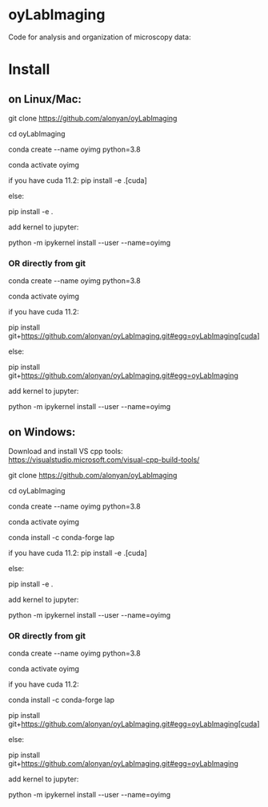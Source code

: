 # oyLabImaging
Code for analysis and organization of microscopy data:


# Install 

## on Linux/Mac:
git clone https://github.com/alonyan/oyLabImaging

cd oyLabImaging

conda create --name oyimg python=3.8

conda activate oyimg

if you have cuda 11.2:
pip install -e .[cuda]

else:

pip install -e .

add kernel to jupyter:

python -m ipykernel install --user --name=oyimg


### OR directly from git


conda create --name oyimg python=3.8

conda activate oyimg

if you have cuda 11.2:

pip install git+https://github.com/alonyan/oyLabImaging.git#egg=oyLabImaging[cuda]

else:

pip install git+https://github.com/alonyan/oyLabImaging.git#egg=oyLabImaging

add kernel to jupyter:

python -m ipykernel install --user --name=oyimg



## on Windows:

Download and install VS cpp tools: https://visualstudio.microsoft.com/visual-cpp-build-tools/

git clone https://github.com/alonyan/oyLabImaging

cd oyLabImaging

conda create --name oyimg python=3.8

conda activate oyimg

conda install -c conda-forge lap

if you have cuda 11.2:
pip install -e .[cuda]

else:

pip install -e .

add kernel to jupyter:

python -m ipykernel install --user --name=oyimg


### OR directly from git


conda create --name oyimg python=3.8

conda activate oyimg


if you have cuda 11.2:

conda install -c conda-forge lap

pip install git+https://github.com/alonyan/oyLabImaging.git#egg=oyLabImaging[cuda]

else:

pip install git+https://github.com/alonyan/oyLabImaging.git#egg=oyLabImaging

add kernel to jupyter:

python -m ipykernel install --user --name=oyimg

